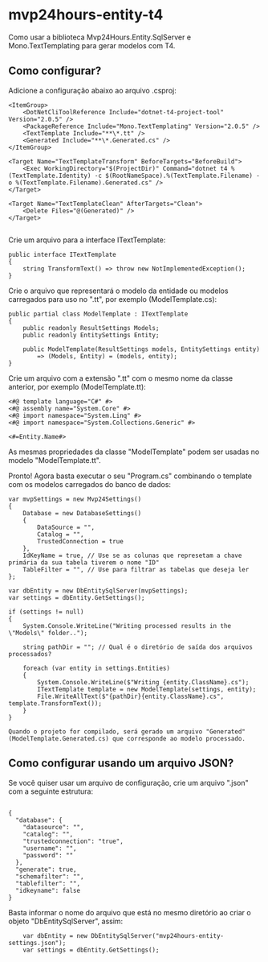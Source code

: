 # mvp24hours-entity-t4
Como usar a biblioteca Mvp24Hours.Entity.SqlServer e Mono.TextTemplating para gerar modelos com T4.

## Como configurar?
Adicione a configuração abaixo ao arquivo .csproj:

```
<ItemGroup>
	<DotNetCliToolReference Include="dotnet-t4-project-tool" Version="2.0.5" />
	<PackageReference Include="Mono.TextTemplating" Version="2.0.5" />
	<TextTemplate Include="**\*.tt" />
	<Generated Include="**\*.Generated.cs" />
</ItemGroup>

<Target Name="TextTemplateTransform" BeforeTargets="BeforeBuild">
	<Exec WorkingDirectory="$(ProjectDir)" Command="dotnet t4 %(TextTemplate.Identity) -c $(RootNameSpace).%(TextTemplate.Filename) -o %(TextTemplate.Filename).Generated.cs" />
</Target>

<Target Name="TextTemplateClean" AfterTargets="Clean">
	<Delete Files="@(Generated)" />
</Target>
  
```

Crie um arquivo para a interface ITextTemplate:

```
public interface ITextTemplate
{
    string TransformText() => throw new NotImplementedException();
}	
```

Crie o arquivo que representará o modelo da entidade ou modelos carregados para uso no ".tt", por exemplo (ModelTemplate.cs):

```
public partial class ModelTemplate : ITextTemplate
{
    public readonly ResultSettings Models;
    public readonly EntitySettings Entity;

    public ModelTemplate(ResultSettings models, EntitySettings entity)
        => (Models, Entity) = (models, entity);
}
```

Crie um arquivo com a extensão ".tt" com o mesmo nome da classe anterior, por exemplo (ModelTemplate.tt):

```
<#@ template language="C#" #>
<#@ assembly name="System.Core" #>
<#@ import namespace="System.Linq" #>
<#@ import namespace="System.Collections.Generic" #>

<#=Entity.Name#>
```

As mesmas propriedades da classe "ModelTemplate" podem ser usadas no modelo "ModelTemplate.tt".

Pronto! Agora basta executar o seu "Program.cs" combinando o template com os modelos carregados do banco de dados:

```
var mvpSettings = new Mvp24Settings()
{
    Database = new DatabaseSettings()
    {
        DataSource = "",
        Catalog = "",
        TrustedConnection = true
    },
    IdKeyName = true, // Use se as colunas que represetam a chave primária da sua tabela tiverem o nome "ID"
    TableFilter = "", // Use para filtrar as tabelas que deseja ler
};

var dbEntity = new DbEntitySqlServer(mvpSettings);
var settings = dbEntity.GetSettings();

if (settings != null)
{
    System.Console.WriteLine("Writing processed results in the \"Models\" folder..");

    string pathDir = ""; // Qual é o diretório de saída dos arquivos processados?

    foreach (var entity in settings.Entities)
    {
        System.Console.WriteLine($"Writing {entity.ClassName}.cs");
        ITextTemplate template = new ModelTemplate(settings, entity);
        File.WriteAllText($"{pathDir}{entity.ClassName}.cs", template.TransformText());
    }
}
```

`Quando o projeto for compilado, será gerado um arquivo "Generated" (ModelTemplate.Generated.cs) que corresponde ao modelo processado.`

## Como configurar usando um arquivo JSON?

Se você quiser usar um arquivo de configuração, crie um arquivo ".json" com a seguinte estrutura:

```

{
  "database": {
    "datasource": "",
    "catalog": "",
    "trustedconnection": "true",
    "username": "",
    "password": ""
  },
  "generate": true,
  "schemafilter": "",
  "tablefilter": "",
  "idkeyname": false
}

```

Basta informar o nome do arquivo que está no mesmo diretório ao criar o objeto "DbEntitySqlServer", assim:

```
    var dbEntity = new DbEntitySqlServer("mvp24hours-entity-settings.json");
    var settings = dbEntity.GetSettings();	
```

